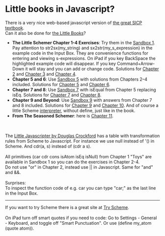 # Little books in Javascript?
There is a very nice web-based javascript version of <a href="https://sourceacademy.org/sicpjs/index">
the great SICP textbook</a>.<br>
Can it also be done for 
<a href="https://mitpress.mit.edu/little-books-on-big-topics-in-computer-science/">the Little Books</a>?<br>
- **The Little Schemer Chapter 1-4 Exercises**: Try them in the [Sandbox 1](https://joostjacob.github.io/Little/toys.html).<br>
Pay attention to str2sx(my_string) and sx2str(my_s_expression) in the example code in the Input Box. 
They are convenience functions for entering and viewing s-expressions. 
On iPad if you key BackSpace the highlighted example code will disappear. 
If you key Command+Arrow-Down it will stay and you can add or change code. Solutions for
[Chapter 2](https://joostjacob.github.io/Little/chapter2.js) and 
[Chapter 3](https://joostjacob.github.io/Little/chapter3.js) and 
[Chapter 4](https://joostjacob.github.io/Little/chapter4.js).
- **Chapter 5 and 6**: Use [Sandbox 5](https://joostjacob.github.io/Little/chapter5.html) with solutions from Chapters 2–4 included.
Solutions for [Chapter 5](https://joostjacob.github.io/Little/chapter5.js) and 
[Chapter 6](https://joostjacob.github.io/Little/chapter6.js).
- **Chapter 7 and 8**: Use [Sandbox 7](https://joostjacob.github.io/Little/chapter7.html) with isEqual from Chapter 5 replacing isEq.
Solutions for [Chapter 7](https://joostjacob.github.io/Little/chapter7.js) and 
[Chapter 8](https://joostjacob.github.io/Little/chapter8.js).
- **Chapter 9 and Beyond**: Use [Sandbox 9](https://joostjacob.github.io/Little/chapter9.html) with answers from Chapter 7 and 8 included. 
Solutions for [Chapter 9](https://joostjacob.github.io/Little/chapter9.js) and 
[Chapter 10](https://joostjacob.github.io/Little/chapter10.js). 
And of course a little Scheme [interpreter](https://joostjacob.github.io/Little/scheme10.html), without define, just like in the book.
- **From The Seasoned Schemer**: here is [Chapter 11](https://joostjacob.github.io/Little/chapter11.js).
<br>
<br>
The <a href="https://www.crockford.com/little.html">Little Javascripter by Douglas Crockford</a> has a table 
with transformation rules from Scheme to Javascript. For instance we use null instead of '() in Scheme. 
And cdr(a, s) instead of (cdr a s).<br>
<br>
All primitives (car cdr cons isAtom isEq isNull) from Chapter 1 "Toys" are available in Sandbox 1 so you can do the exercises in Chapter 2-4.<br>
Do not use "or" in Chapter 2, instead use || in Javascript. Same for "and" and &&.<br>
<br>
Surprises:<br>
To inspect the function code of e.g. car you can type "car;" as the last line in the Input Box.<br>
<hr>
If you want to try Scheme there is a great site at <a href="https://try.scheme.org">Try Scheme</a>.<br>
<br>
On iPad turn off smart quotes if you need to code: Go to Settings - General - Keyboard, and toggle off "Smart Punctuation". 
Or use (define my_atom (quote atom)).<br>
<br>

